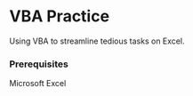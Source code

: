 # VBA Practice

Using VBA to streamline tedious tasks on Excel.

### Prerequisites

Microsoft Excel
